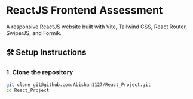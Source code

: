 # ReactJS Frontend Assessment

A responsive ReactJS website built with Vite, Tailwind CSS, React Router, SwiperJS, and Formik.

## 🛠 Setup Instructions

### 1. Clone the repository

```bash
git clone git@github.com:Abishan1127/React_Project.git
cd React_Project

